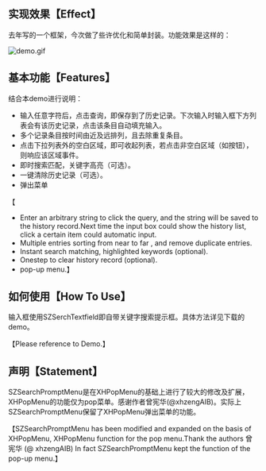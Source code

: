 
## 实现效果【Effect】

去年写的一个框架，今次做了些许优化和简单封装。功能效果是这样的：

![demo.gif](https://upload-images.jianshu.io/upload_images/4320229-a703e15454eaeae3.gif?imageMogr2/auto-orient/strip)


## 基本功能【Features】


结合本demo进行说明：
 *  输入任意字符后，点击查询，即保存到了历史记录。下次输入时输入框下方列表会有该历史记录，点击该条目自动填充输入。
 *  多个记录条目按时间由近及远排列，且去除重复条目。
 *  点击下拉列表外的空白区域，即可收起列表，若点击非空白区域（如按钮），则响应该区域事件。
 *  即时搜索匹配，关键字高亮（可选）。
 *  一键清除历史记录（可选）。
 *  弹出菜单
 
【 
   *  Enter an arbitrary string to click the query, and the string will be saved to the history record.Next time the input box could show the history list, click a certain item could automatic input.
   *  Multiple entries sorting from near to far , and remove duplicate entries.
   *  Instant search matching, highlighted keywords (optional).
   *  Onestep to clear history record (optional). 
   *  pop-up menu.】

  
## 如何使用【How To Use】
输入框使用SZSerchTextfield即自带关键字搜索提示框。具体方法详见下载的demo。

【Please reference to Demo.】


## 声明【Statement】
SZSearchPromptMenu是在XHPopMenu的基础上进行了较大的修改及扩展，XHPopMenu的功能仅为pop菜单。感谢作者曾宪华(@xhzengAIB)。实际上SZSearchPromptMenu保留了XHPopMenu弹出菜单的功能。

【SZSearchPromptMenu has been modified and expanded on the basis of XHPopMenu, XHPopMenu function for the pop menu.Thank the authors 曾宪华 (@ xhzengAIB)
  In fact SZSearchPromptMenu kept the function of the pop-up menu.】

